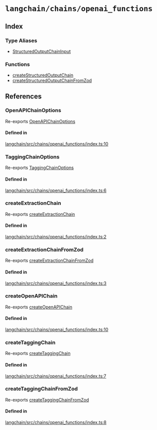 `langchain/chains/openai_functions`
===================================

Index[​](#index "Direct link to Index")
---------------------------------------

### Type Aliases[​](#type-aliases "Direct link to Type Aliases")

*   [StructuredOutputChainInput](/docs/api/chains_openai_functions/types/StructuredOutputChainInput)

### Functions[​](#functions "Direct link to Functions")

*   [createStructuredOutputChain](/docs/api/chains_openai_functions/functions/createStructuredOutputChain)
*   [createStructuredOutputChainFromZod](/docs/api/chains_openai_functions/functions/createStructuredOutputChainFromZod)

References[​](#references "Direct link to References")
------------------------------------------------------

### OpenAPIChainOptions[​](#openapichainoptions "Direct link to OpenAPIChainOptions")

Re-exports [OpenAPIChainOptions](/docs/api/chains/types/OpenAPIChainOptions)

#### Defined in[​](#defined-in "Direct link to Defined in")

[langchain/src/chains/openai\_functions/index.ts:10](https://github.com/hwchase17/langchainjs/blob/46e1734/langchain/src/chains/openai_functions/index.ts#L10)

### TaggingChainOptions[​](#taggingchainoptions "Direct link to TaggingChainOptions")

Re-exports [TaggingChainOptions](/docs/api/chains/types/TaggingChainOptions)

#### Defined in[​](#defined-in-1 "Direct link to Defined in")

[langchain/src/chains/openai\_functions/index.ts:6](https://github.com/hwchase17/langchainjs/blob/46e1734/langchain/src/chains/openai_functions/index.ts#L6)

### createExtractionChain[​](#createextractionchain "Direct link to createExtractionChain")

Re-exports [createExtractionChain](/docs/api/chains/functions/createExtractionChain)

#### Defined in[​](#defined-in-2 "Direct link to Defined in")

[langchain/src/chains/openai\_functions/index.ts:2](https://github.com/hwchase17/langchainjs/blob/46e1734/langchain/src/chains/openai_functions/index.ts#L2)

### createExtractionChainFromZod[​](#createextractionchainfromzod "Direct link to createExtractionChainFromZod")

Re-exports [createExtractionChainFromZod](/docs/api/chains/functions/createExtractionChainFromZod)

#### Defined in[​](#defined-in-3 "Direct link to Defined in")

[langchain/src/chains/openai\_functions/index.ts:3](https://github.com/hwchase17/langchainjs/blob/46e1734/langchain/src/chains/openai_functions/index.ts#L3)

### createOpenAPIChain[​](#createopenapichain "Direct link to createOpenAPIChain")

Re-exports [createOpenAPIChain](/docs/api/chains/functions/createOpenAPIChain)

#### Defined in[​](#defined-in-4 "Direct link to Defined in")

[langchain/src/chains/openai\_functions/index.ts:10](https://github.com/hwchase17/langchainjs/blob/46e1734/langchain/src/chains/openai_functions/index.ts#L10)

### createTaggingChain[​](#createtaggingchain "Direct link to createTaggingChain")

Re-exports [createTaggingChain](/docs/api/chains/functions/createTaggingChain)

#### Defined in[​](#defined-in-5 "Direct link to Defined in")

[langchain/src/chains/openai\_functions/index.ts:7](https://github.com/hwchase17/langchainjs/blob/46e1734/langchain/src/chains/openai_functions/index.ts#L7)

### createTaggingChainFromZod[​](#createtaggingchainfromzod "Direct link to createTaggingChainFromZod")

Re-exports [createTaggingChainFromZod](/docs/api/chains/functions/createTaggingChainFromZod)

#### Defined in[​](#defined-in-6 "Direct link to Defined in")

[langchain/src/chains/openai\_functions/index.ts:8](https://github.com/hwchase17/langchainjs/blob/46e1734/langchain/src/chains/openai_functions/index.ts#L8)